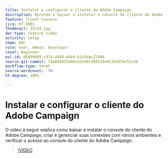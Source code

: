 ```yaml
---
title: Instalar e configurar o cliente do Adobe Campaign
description: Aprenda a baixar e instalar o console do cliente do Adobe Campaign, criar e gerenciar suas conexões com vários ambientes e verificar o acesso ao console do cliente do Adobe Campaign.
feature: Client Console
jira: KT-5003
thumbnail: 35124.jpg
doc-type: feature video
activity: setup
team: DOC
role: User, Admin, Developer
level: Beginner
exl-id: d8d99d05-c974-4450-b6b4-b2c5dac27409
source-git-commit: f4e86b933660ced199c30d318445363b74c51c4b
workflow-type: tm+mt
source-wordcount: '76'
ht-degree: 100%

---
```


# Instalar e configurar o cliente do Adobe Campaign

O vídeo a seguir explica como baixar e instalar o console do cliente do Adobe Campaign, criar e gerenciar suas conexões com vários ambientes e verificar o acesso ao console do cliente do Adobe Campaign.

>[!VIDEO](https://video.tv.adobe.com/v/35124?quality=12&learn=on)
